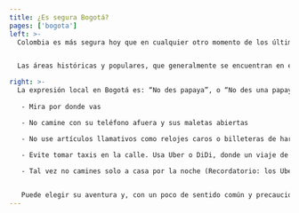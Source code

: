 ```yaml
---
title: ¿Es segura Bogotá?
pages: ['bogota']
left: >-
  Colombia es más segura hoy que en cualquier otro momento de los últimos 50 años, y esperamos que Devcon en Bogotá sea una experiencia impactante para todos. Dicho esto, si bien Bogotá es una ciudad muy moderna, se encuentra en un país en desarrollo, y recomendamos tomar algunas precauciones básicas. Haz eso, y tu mayor problema probablemente será querer quedarte más tiempo.


  Las áreas históricas y populares, que generalmente se encuentran en el centro y al norte del centro, son las regiones más seguras. También ayudaremos a guiar a los asistentes hacia los lugares correctos en el momento correcto del día, por ejemplo: las áreas de moda que están llenas de vida nocturna son mejores después del anochecer, mientras que el centro histórico es mejor para frecuentar durante el día.

right: >-
  La expresión local en Bogotá es: “No des papaya”, o “No des una papaya”. Esencialmente significa, no se convierta en un objetivo obvio: use el sentido común mientras esté en Bogotá. Eso significa:
  
   - Mira por donde vas

   - No camine con su teléfono afuera y sus maletas abiertas

   - No use artículos llamativos como relojes caros o billeteras de hardware chapadas en oro.

   - Evite tomar taxis en la calle. Usa Uber o DiDi, donde un viaje de 20 minutos cuesta alrededor de $3 USD. Consejo: tal vez pague el dólar extra por un "Uber Comfort" más agradable *(recomendado cuando viene del aeropuerto)*.
  
   - Tal vez no camines solo a casa por la noche (Recordatorio: los Ubers son fáciles y baratos).


   Puede elegir su aventura y, con un poco de sentido común y precaución adicional, puede esperar tener una experiencia divertida y segura en Bogotá.
---
```

